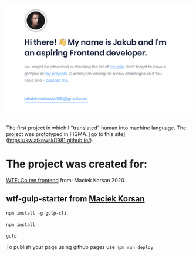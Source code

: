 ![hero section screen of my portfolio site.](https://github.com/kwiatkowski1981/Kwiatkowski1981.github.io/blob/source/dist/assets/img/portfolio.png)

The first project in which I "translated" human into machine language.
  The project was prototyped in FIGMA.
[go to this site]  (https://kwiatkowski1981.github.io/) 


# The project was created for:
[WTF: Co ten frontend](https://cotenfrontend.pl/)   from: Maciek Korsan 2020.




## wtf-gulp-starter from  [Maciek Korsan](https://github.com/maciejkorsan)

`npm install -g gulp-cli`

`npm install`

`gulp`

To publish your page using github pages use `npm run deploy`
